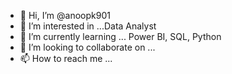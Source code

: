 - 👋 Hi, I’m @anoopk901
- 👀 I’m interested in ...Data Analyst
- 🌱 I’m currently learning ... Power BI, SQL, Python
- 💞️ I’m looking to collaborate on ...
- 📫 How to reach me ...

<!---
anoopk901/anoopk901 is a ✨ special ✨ repository because its `README.md` (this file) appears on your GitHub profile.
You can click the Preview link to take a look at your changes.
--->
